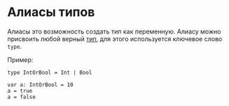 # Алиасы типов
Алиасы это возможность создать тип как переменную.
Алиасу можно присвоить любой верный [тип](intro.md), для этого используется ключевое слово `type`.

Пример:
```
type IntOrBool = Int | Bool

var a: IntOrBool = 10
a = true
a = false
```